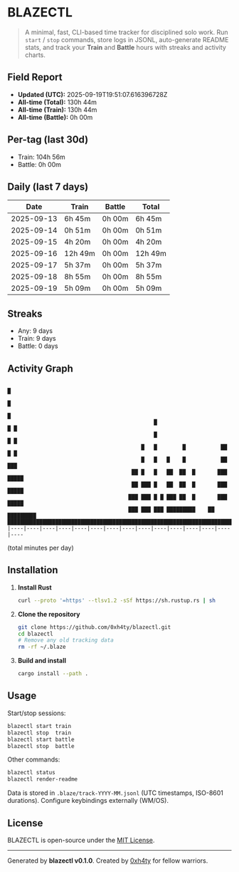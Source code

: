 # BLAZECTL

> A minimal, fast, CLI-based time tracker for disciplined solo work.
    Run `start` / `stop` commands, store logs in JSONL, auto-generate README stats,
    and track your **Train** and **Battle** hours with streaks and activity charts.

## Field Report

- **Updated (UTC):** 2025-09-19T19:51:07.616396728Z
- **All-time (Total):** 130h 44m
- **All-time (Train):** 130h 44m
- **All-time (Battle):** 0h 00m

## Per-tag (last 30d)
- Train: 104h 56m
- Battle: 0h 00m

## Daily (last 7 days)
| Date       | Train | Battle | Total |
|------------|-------|--------|-------|
| 2025-09-13 | 6h 45m | 0h 00m | 6h 45m |
| 2025-09-14 | 0h 51m | 0h 00m | 0h 51m |
| 2025-09-15 | 4h 20m | 0h 00m | 4h 20m |
| 2025-09-16 | 12h 49m | 0h 00m | 12h 49m |
| 2025-09-17 | 5h 37m | 0h 00m | 5h 37m |
| 2025-09-18 | 8h 55m | 0h 00m | 8h 55m |
| 2025-09-19 | 5h 09m | 0h 00m | 5h 09m |

## Streaks
- Any: 9 days
- Train: 9 days
- Battle: 0 days

## Activity Graph
```text
                                                                       █   
                                                                       █   
                                                                       █   
                                              █                        █ █ 
                                              █                        █ █ 
                                          █   █        █           ██  █ █ 
                                          █   █   █    █           ██  ███ 
                                       ██ █   █   ██  ██  █       ███ █████
                                       ██ ███ █   ██  ██  █       ███ █████
                                      ███ ███ █ █ ███ ██  █       ███ █████
                                      ███ ███ ███ █████████    ██ █████████
███████████████████████████████████████████████████████████████████████████
|----|----|----|----|----|----|----|----|----|----|----|----|----|----|----
```
(total minutes per day)
## Installation
1. **Install Rust**
   ```bash
   curl --proto '=https' --tlsv1.2 -sSf https://sh.rustup.rs | sh
   ```
2. **Clone the repository**
   ```bash
   git clone https://github.com/0xh4ty/blazectl.git
   cd blazectl
   # Remove any old tracking data
   rm -rf ~/.blaze
   ```
3. **Build and install**
   ```bash
   cargo install --path .
   ```

## Usage
Start/stop sessions:
```bash
blazectl start train
blazectl stop  train
blazectl start battle
blazectl stop  battle
```
Other commands:
```bash
blazectl status
blazectl render-readme
```
Data is stored in `.blaze/track-YYYY-MM.jsonl` (UTC timestamps, ISO-8601 durations).
Configure keybindings externally (WM/OS).

## License
BLAZECTL is open-source under the [MIT License](LICENSE).

---

Generated by **blazectl v0.1.0**.
Created by [0xh4ty](https://github.com/0xh4ty) for fellow warriors.
